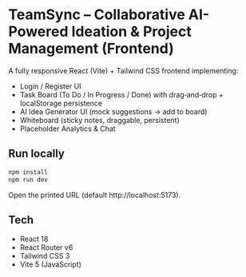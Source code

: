 # TeamSync – Collaborative AI-Powered Ideation & Project Management (Frontend)

A fully responsive React (Vite) + Tailwind CSS frontend implementing:
- Login / Register UI
- Task Board (To Do / In Progress / Done) with drag‑and‑drop + localStorage persistence
- AI Idea Generator UI (mock suggestions -> add to board)
- Whiteboard (sticky notes, draggable, persistent)
- Placeholder Analytics & Chat

## Run locally
```bash
npm install
npm run dev
```
Open the printed URL (default http://localhost:5173).

## Tech
- React 18
- React Router v6
- Tailwind CSS 3
- Vite 5 (JavaScript)
